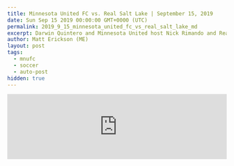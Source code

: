 ```yaml
---
title: Minnesota United FC vs. Real Salt Lake | September 15, 2019
date: Sun Sep 15 2019 00:00:00 GMT+0000 (UTC)
permalink: 2019_9_15_minnesota_united_fc_vs_real_salt_lake_md
excerpt: Darwin Quintero and Minnesota United host Nick Rimando and Real Salt Lake in a game with massive playoff implications in Week 28 of the MLS Regular Season.
author: Matt Erickson (ME)
layout: post
tags:
  - mnufc
  - soccer
  - auto-post
hidden: true
---
```

<div class='soccer-video-wrapper'>
    <iframe class='soccer-video' width='100%' height='auto' frameborder='0' allowfullscreen src="https://www.mnufc.com/iframe-video?brightcove_id=6086470819001&brightcove_player_id=default&brightcove_account_id=5534894110001"></iframe>
  </div>
